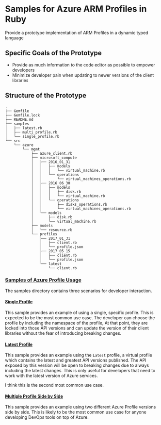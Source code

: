 # Samples for Azure ARM Profiles in Ruby

Provide a prototype implementation of ARM Profiles in a dynamic typed language

## Specific Goals of the Prototype
- Provide as much information to the code editor as possible to empower developers
- Minimize developer pain when updating to newer versions of the client libraries

## Structure of the Prototype

```
.
├── Gemfile
├── Gemfile.lock
├── README.md
├── samples
│   ├── latest.rb
│   ├── multi_profile.rb
│   └── single_profile.rb
└── src
    └── azure
        └── mgmt
            ├── azure_client.rb
            ├── microsoft_compute
            │   ├── 2016_01_31
            │   │   ├── models
            │   │   │   └── virtual_machine.rb
            │   │   └── operations
            │   │       └── virtual_machines_operations.rb
            │   ├── 2016_06_30
            │   │   ├── models
            │   │   │   ├── disk.rb
            │   │   │   └── virtual_machine.rb
            │   │   └── operations
            │   │       ├── disks_operations.rb
            │   │       └── virtual_machines_operations.rb
            │   └── models
            │       ├── disk.rb
            │       └── virtual_machine.rb
            ├── models
            │   └── resource.rb
            └── profiles
                ├── 2017_01_31
                │   ├── client.rb
                │   └── profile.json
                ├── 2017_05_15
                │   ├── client.rb
                │   └── profile.json
                └── latest
                    └── client.rb
```

### [Samples of Azure Profile Usage](./samples)
The samples directory contains three scenarios for developer interaction.

#### [Single Profile](./samples/single_profile.rb)
This sample provides an example of using a single, specific profile. This is expected to be the most common use case.
The developer can choose the profile by including the namespace of the profile, At that point, they are locked into
those API versions and can update the version of their client libraries without the fear of introducing breaking changes.

#### [Latest Profile](./samples/latest.rb)
This sample provides an example using the `Latest` profile, a virtual profile which contains the latest and greatest
API versions published. The API exposed by this version will be open to breaking changes due to always including the
latest changes. This is only useful for developers that need to work with the latest version of Azure services.

I think this is the second most common use case.

#### [Multiple Profile Side by Side](./samples/multi_profile.rb)
This sample provides an example using two different Azure Profile versions side by side. This is likely to be the
most common use case for anyone developing DevOps tools on top of Azure.
